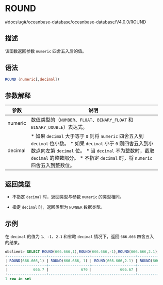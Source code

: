 ROUND 
==========================
#docslug#/oceanbase-database/oceanbase-database/V4.0.0/ROUND


描述 
-----------------------

该函数返回参数 `numeric` 四舍五入后的值。



语法 
-----------------------

```sql
ROUND (numeric[,decimal])
```



参数解释 
-------------------------



|   参数    |                                                                                                                                                                           说明                                                                                                                                                                            |
|---------|---------------------------------------------------------------------------------------------------------------------------------------------------------------------------------------------------------------------------------------------------------------------------------------------------------------------------------------------------------|
| numeric | 数值类型的（`NUMBER`、`FLOAT`、`BINARY_FLOAT` 和 `BINARY_DOUBLE`）表达式。                                                                                                                                                                                                                                                                                            |
| decimal | * 如果 `decimal` 大于等于 `0` 则将 `numeric` 四舍五入到 `decimal` 位小数。   * 如果 `decimal` 小于 `0` 则四舍五入到小数点向左第 `decimal` 位。   * 当 `decimal` 不为整数时，截取 `decimal` 的整数部分。   * 不指定 `decimal` 时，将 `numeric` 四舍五入到整数位。    |



返回类型 
-------------------------

* 不指定 `decimal` 时，返回类型与参数 `numeric` 的类型相同。

  

* 指定 `decimal` 时，返回类型为 `NUMBER` 数据类型。

  




示例 
-----------------------

在 `decimal` 的值为 `1`、`-1`、`2.1` 和省略 `decimal` 情况下，返回 `666.666` 四舍五入的结果。

```sql
obclient> SELECT ROUND(666.666,1),ROUND(666.666,-1),ROUND(666.666,2.1),ROUND(666.666) FROM DUAL;
+------------------+-------------------+--------------------+----------------+
| ROUND(666.666,1) | ROUND(666.666,-1) | ROUND(666.666,2.1) | ROUND(666.666) |
+------------------+-------------------+--------------------+----------------+
|            666.7 |               670 |             666.67 |            667 |
+------------------+-------------------+--------------------+----------------+
1 row in set
```


